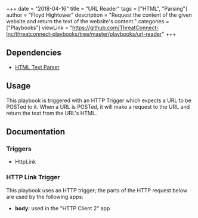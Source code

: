 +++
date = "2018-04-16"
title = "URL Reader"
tags = ["HTML", "Parsing"]
author = "Floyd Hightower"
description = "Request the content of the given website and return the text of the website's content."
categories = ["Playbooks"]
viewLink = "https://github.com/ThreatConnect-Inc/threatconnect-playbooks/tree/master/playbooks/url-reader"
+++

## Dependencies

- [HTML Text Parser](https://github.com/ThreatConnect-Inc/threatconnect-playbooks/tree/master/apps/TCPB_-_HTML_Text_Parser)

## Usage

This playbook is triggered with an HTTP Trigger which expects a URL to be POSTed to it. When a URL is POSTed, it will make a request to the URL and return the text from the URL's HTML.

## Documentation

### Triggers

- HttpLink

### HTTP Link Trigger

This playbook uses an HTTP trigger; the parts of the HTTP request below are used by the following apps:

- **body:** used in the "HTTP Client 2" app
